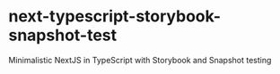 # next-typescript-storybook-snapshot-test
Minimalistic NextJS in TypeScript with Storybook and Snapshot testing
